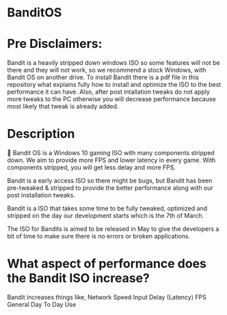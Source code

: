 # BanditOS

# Pre Disclaimers:
Bandit is a heavily stripped down windows ISO so some features will not be there and they will not work, so we recommend a stock Windows, with Bandit OS on another drive.
To install Bandit there is a pdf file in this repository what explains fully how to install and optimize the ISO to the best performance it can have.
Also, after post intallation tweaks do not apply more tweaks to the PC otherwise you will decrease performance because most likely that tweak is already added.


# Description
🚀 Bandit OS is a Windows 10 gaming ISO with many components stripped down. We aim to provide more FPS and lower latency in every game. With components stripped, you will get less delay and more FPS.

Bandit is a early access ISO so there might be bugs, but Bandit has been pre-tweaked & stripped to provide the better performance along with our post installation tweaks.

Bandit is a ISO that takes some time to be fully tweaked, optimized and stripped on the day our development starts which is the 7th of March.

The ISO for Bandits is aimed to be released in May to give the developers a bit of time to make sure there is no errors or broken applications.

# What aspect of performance does the Bandit ISO increase?
Bandit increases things like,
Network Speed
Input Delay (Latency)
FPS
General Day To Day Use

